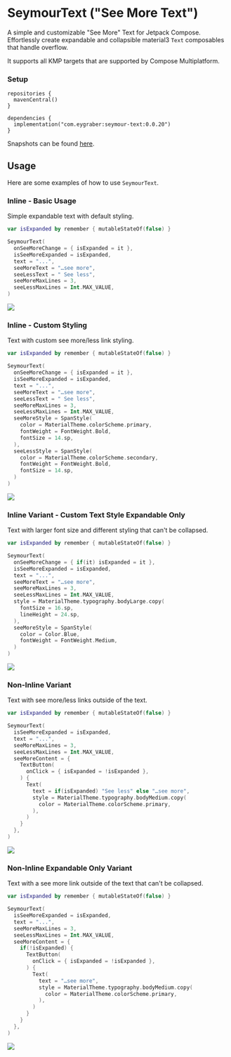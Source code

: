 # SeymourText ("See More Text")

A simple and customizable "See More" Text for Jetpack Compose.
Effortlessly create expandable and collapsible material3 `Text` composables that handle overflow.

It supports all KMP targets that are supported by Compose Multiplatform.

### Setup

```
repositories {
  mavenCentral()
}

dependencies {
  implementation("com.eygraber:seymour-text:0.0.20")
}
```

Snapshots can be found [here](https://central.sonatype.org/publish/publish-portal-snapshots/#consuming-via-gradle).

## Usage

Here are some examples of how to use `SeymourText`.

### Inline - Basic Usage
Simple expandable text with default styling.

```kotlin
var isExpanded by remember { mutableStateOf(false) }

SeymourText(
  onSeeMoreChange = { isExpanded = it },
  isSeeMoreExpanded = isExpanded,
  text = "...",
  seeMoreText = "…see more",
  seeLessText = " See less",
  seeMoreMaxLines = 3,
  seeLessMaxLines = Int.MAX_VALUE,
)
```

<img src=".assets/inline_basic.gif" />

### Inline - Custom Styling
Text with custom see more/less link styling.

```kotlin
var isExpanded by remember { mutableStateOf(false) }

SeymourText(
  onSeeMoreChange = { isExpanded = it },
  isSeeMoreExpanded = isExpanded,
  text = "...",
  seeMoreText = "…see more",
  seeLessText = " See less",
  seeMoreMaxLines = 3,
  seeLessMaxLines = Int.MAX_VALUE,
  seeMoreStyle = SpanStyle(
    color = MaterialTheme.colorScheme.primary,
    fontWeight = FontWeight.Bold,
    fontSize = 14.sp,
  ),
  seeLessStyle = SpanStyle(
    color = MaterialTheme.colorScheme.secondary,
    fontWeight = FontWeight.Bold,
    fontSize = 14.sp,
  )
)
```

<img src=".assets/inline_custom.gif" />

### Inline Variant - Custom Text Style Expandable Only
Text with larger font size and different styling that can't be collapsed.

```kotlin
var isExpanded by remember { mutableStateOf(false) }

SeymourText(
  onSeeMoreChange = { if(it) isExpanded = it },
  isSeeMoreExpanded = isExpanded,
  text = "...",
  seeMoreText = "…see more",
  seeMoreMaxLines = 3,
  seeLessMaxLines = Int.MAX_VALUE,
  style = MaterialTheme.typography.bodyLarge.copy(
    fontSize = 16.sp,
    lineHeight = 24.sp,
  ),
  seeMoreStyle = SpanStyle(
    color = Color.Blue,
    fontWeight = FontWeight.Medium,
  )
)
```

<img src=".assets/inline_custom_no_collapse.gif" />

### Non-Inline Variant
Text with see more/less links outside of the text.

```kotlin
var isExpanded by remember { mutableStateOf(false) }

SeymourText(
  isSeeMoreExpanded = isExpanded,
  text = "...",
  seeMoreMaxLines = 3,
  seeLessMaxLines = Int.MAX_VALUE,
  seeMoreContent = {
    TextButton(
      onClick = { isExpanded = !isExpanded },
    ) {
      Text(
        text = if(isExpanded) "See less" else "…see more",
        style = MaterialTheme.typography.bodyMedium.copy(
          color = MaterialTheme.colorScheme.primary,
        ),
      )
    }
  },
)
```

<img src=".assets/non_inline.gif" />

### Non-Inline Expandable Only Variant
Text with a see more link outside of the text that can't be collapsed.

```kotlin
var isExpanded by remember { mutableStateOf(false) }

SeymourText(
  isSeeMoreExpanded = isExpanded,
  text = "...",
  seeMoreMaxLines = 3,
  seeLessMaxLines = Int.MAX_VALUE,
  seeMoreContent = {
    if(!isExpanded) {
      TextButton(
        onClick = { isExpanded = !isExpanded },
      ) {
        Text(
          text = "…see more",
          style = MaterialTheme.typography.bodyMedium.copy(
            color = MaterialTheme.colorScheme.primary,
          ),
        )
      }
    }
  },
)
```

<img src=".assets/non_inline_no_collapse.gif" />
